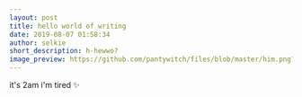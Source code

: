 ```yaml
---
layout: post
title: hello world of writing
date: 2019-08-07 01:58:34
author: selkie
short_description: h-hewwo?
image_preview: https://github.com/pantywitch/files/blob/master/him.png?raw=true
---
```

it's 2am i'm tired
:sparkles:
